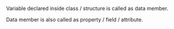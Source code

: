 Variable declared inside class / structure is called as data member.

Data member is also called as property / field / attribute.